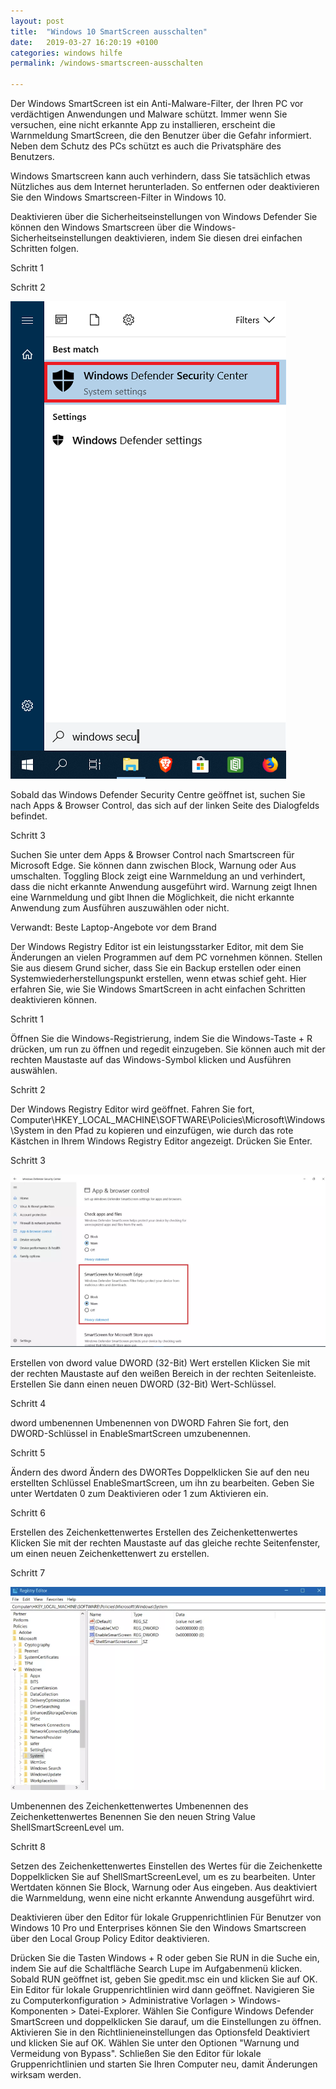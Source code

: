 ```yaml
---
layout: post
title:  "Windows 10 SmartScreen ausschalten"
date:   2019-03-27 16:20:19 +0100
categories: windows hilfe
permalink: /windows-smartscreen-ausschalten

---
```

Der Windows SmartScreen ist ein Anti-Malware-Filter, der Ihren PC vor verdächtigen Anwendungen und Malware schützt. Immer wenn Sie versuchen, eine nicht erkannte App zu installieren, erscheint die Warnmeldung SmartScreen, die den Benutzer über die Gefahr informiert. Neben dem Schutz des PCs schützt es auch die Privatsphäre des Benutzers.

Windows Smartscreen kann auch verhindern, dass Sie tatsächlich etwas Nützliches aus dem Internet herunterladen. So entfernen oder deaktivieren Sie den Windows Smartscreen-Filter in Windows 10.

Deaktivieren über die Sicherheitseinstellungen von Windows Defender
Sie können den Windows Smartscreen über die Windows-Sicherheitseinstellungen deaktivieren, indem Sie diesen drei einfachen Schritten folgen.

Schritt 1

Schritt 2

<img src="/windows-sicherheitscenter-suche.png" alt="windows sicherheitscenter suchen">

Sobald das Windows Defender Security Centre geöffnet ist, suchen Sie nach Apps & Browser Control, das sich auf der linken Seite des Dialogfelds befindet.

Schritt 3


Suchen Sie unter dem Apps & Browser Control nach Smartscreen für Microsoft Edge. Sie können dann zwischen Block, Warnung oder Aus umschalten. Toggling Block zeigt eine Warnmeldung an und verhindert, dass die nicht erkannte Anwendung ausgeführt wird. Warnung zeigt Ihnen eine Warnmeldung und gibt Ihnen die Möglichkeit, die nicht erkannte Anwendung zum Ausführen auszuwählen oder nicht.

Verwandt: Beste Laptop-Angebote vor dem Brand


Der Windows Registry Editor ist ein leistungsstarker Editor, mit dem Sie Änderungen an vielen Programmen auf dem PC vornehmen können. Stellen Sie aus diesem Grund sicher, dass Sie ein Backup erstellen oder einen Systemwiederherstellungspunkt erstellen, wenn etwas schief geht. Hier erfahren Sie, wie Sie Windows SmartScreen in acht einfachen Schritten deaktivieren können.

Schritt 1


Öffnen Sie die Windows-Registrierung, indem Sie die Windows-Taste + R drücken, um run zu öffnen und regedit einzugeben. Sie können auch mit der rechten Maustaste auf das Windows-Symbol klicken und Ausführen auswählen.

Schritt 2


Der Windows Registry Editor wird geöffnet. Fahren Sie fort, Computer\HKEY_LOCAL_MACHINE\SOFTWARE\Policies\Microsoft\Windows\System in den Pfad zu kopieren und einzufügen, wie durch das rote Kästchen in Ihrem Windows Registry Editor angezeigt. Drücken Sie Enter.



Schritt 3

<img src="/smartscreen_ausschalten.png" alt="windows sicherheitscenter suchen">

Erstellen von dword value
DWORD (32-Bit) Wert erstellen
Klicken Sie mit der rechten Maustaste auf den weißen Bereich in der rechten Seitenleiste. Erstellen Sie dann einen neuen DWORD (32-Bit) Wert-Schlüssel.

Schritt 4

dword umbenennen
Umbenennen von DWORD
Fahren Sie fort, den DWORD-Schlüssel in EnableSmartScreen umzubenennen.

Schritt 5

Ändern des dword
Ändern des DWORTes
Doppelklicken Sie auf den neu erstellten Schlüssel EnableSmartScreen, um ihn zu bearbeiten. Geben Sie unter Wertdaten 0 zum Deaktivieren oder 1 zum Aktivieren ein.

Schritt 6

Erstellen des Zeichenkettenwertes
Erstellen des Zeichenkettenwertes
Klicken Sie mit der rechten Maustaste auf das gleiche rechte Seitenfenster, um einen neuen Zeichenkettenwert zu erstellen.

Schritt 7

<img src="/string_value_umbennen.png" alt="windows sicherheitscenter suchen">

Umbenennen des Zeichenkettenwertes
Umbenennen des Zeichenkettenwertes
Benennen Sie den neuen String Value ShellSmartScreenLevel um.

Schritt 8

Setzen des Zeichenkettenwertes
Einstellen des Wertes für die Zeichenkette
Doppelklicken Sie auf ShellSmartScreenLevel, um es zu bearbeiten. Unter Wertdaten können Sie Block, Warnung oder Aus eingeben. Aus deaktiviert die Warnmeldung, wenn eine nicht erkannte Anwendung ausgeführt wird.

Deaktivieren über den Editor für lokale Gruppenrichtlinien
Für Benutzer von Windows 10 Pro und Enterprises können Sie den Windows Smartscreen über den Local Group Policy Editor deaktivieren.

Drücken Sie die Tasten Windows + R oder geben Sie RUN in die Suche ein, indem Sie auf die Schaltfläche Search Lupe im Aufgabenmenü klicken.
Sobald RUN geöffnet ist, geben Sie gpedit.msc ein und klicken Sie auf OK.
Ein Editor für lokale Gruppenrichtlinien wird dann geöffnet.
Navigieren Sie zu Computerkonfiguration > Administrative Vorlagen > Windows-Komponenten > Datei-Explorer.
Wählen Sie Configure Windows Defender SmartScreen und doppelklicken Sie darauf, um die Einstellungen zu öffnen.
Aktivieren Sie in den Richtlinieneinstellungen das Optionsfeld Deaktiviert und klicken Sie auf OK.
Wählen Sie unter den Optionen "Warnung und Vermeidung von Bypass".
Schließen Sie den Editor für lokale Gruppenrichtlinien und starten Sie Ihren Computer neu, damit Änderungen wirksam werden.

